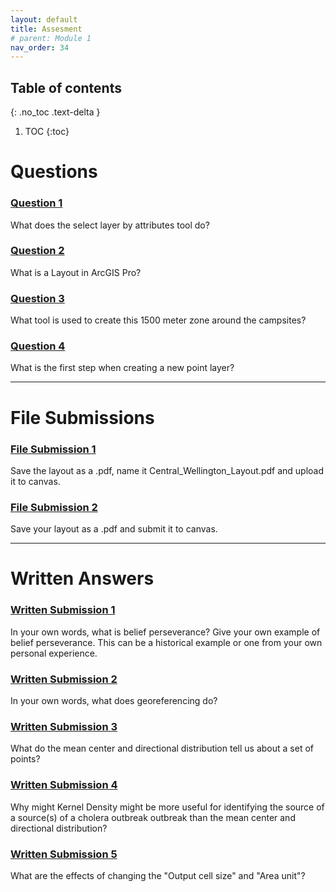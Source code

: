 ```yaml
---
layout: default
title: Assesment
# parent: Module 1
nav_order: 34
---
```

## Table of contents
{: .no_toc .text-delta }

1. TOC
{:toc}

# Questions

### [**Question 1**](/Application/Files/Part1.html#question-1)
What does the select layer by attributes tool do?

### [**Question 2**](/Application/Files/Part1.html#question-2)
What is a Layout in ArcGIS Pro?

### [**Question 3**](/Application/Files/Part1.html#question-3)
What tool is used to create this 1500 meter zone around the campsites?

### [**Question 4**](/Application/Files/Part1.html#question-4)
What is the first step when creating a new point layer?

---

# File Submissions

### [**File Submission 1**](/Application/Files/Part1.html#file-submission-1)

Save the layout as a .pdf, name it Central_Wellington_Layout.pdf and upload it to canvas.


### [**File Submission 2**](/Application/Files/Part4.html#file-submission-2)

Save your layout as a .pdf and submit it to canvas.

---

# Written Answers

### [**Written Submission 1**](/Content/History_SpatialAnalysis.html#written-submission-1)

In your own words, what is belief perseverance?  Give your own example of belief perseverance.  This can be a historical example or one from your own personal experience.

### [**Written Submission 2**](/Application/Files/Part2.html#written-submission-2)

In your own words, what does georeferencing do?

### [**Written Submission 3**](/Application/Files/Part3.html#written-submission-3)

What do the mean center and directional distribution tell us about a set of points?

### [**Written Submission 4**](/Application/Files/Part3.html#written-submission-4)

Why might Kernel Density might be more useful for identifying the source of a source(s) of a cholera outbreak outbreak than the mean center and directional distribution?

### [**Written Submission 5**](/Application/Files/Part3.html#written-submission-5)
What are the effects of changing the "Output cell size" and "Area unit"?
